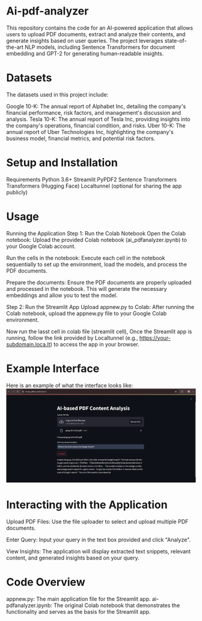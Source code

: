 # Ai-pdf-analyzer

This repository contains the code for an AI-powered application that allows users to upload PDF documents, extract and analyze their contents, and generate insights based on user queries. The project leverages state-of-the-art NLP models, including Sentence Transformers for document embedding and GPT-2 for generating human-readable insights.

# Datasets
The datasets used in this project include:

Google 10-K: The annual report of Alphabet Inc, detailing the company's financial performance, risk factors, and management's discussion and analysis.
Tesla 10-K: The annual report of Tesla Inc, providing insights into the company's operations, financial condition, and risks.
Uber 10-K: The annual report of Uber Technologies Inc, highlighting the company's business model, financial metrics, and potential risk factors.

# Setup and Installation
Requirements
Python 3.6+
Streamlit
PyPDF2
Sentence Transformers
Transformers (Hugging Face)
Localtunnel (optional for sharing the app publicly)

# Usage
Running the Application
Step 1: Run the Colab Notebook
Open the Colab notebook:
Upload the provided Colab notebook (ai_pdfanalyzer.ipynb) to your Google Colab account.

Run the cells in the notebook:
Execute each cell in the notebook sequentially to set up the environment, load the models, and process the PDF documents.

Prepare the documents:
Ensure the PDF documents are properly uploaded and processed in the notebook. This will generate the necessary embeddings and allow you to test the model.

Step 2: Run the Streamlit App
Upload appnew.py to Colab:
After running the Colab notebook, upload the appnew.py file to your Google Colab environment.

Now run the lasst cell in colab file (streamlit cell), Once the Streamlit app is running, follow the link provided by Localtunnel (e.g., https://your-subdomain.loca.lt) to access the app in your browser.

# Example Interface
Here is an example of what the interface looks like:![Interface Example](Working%20example.png)


# Interacting with the Application
Upload PDF Files:
Use the file uploader to select and upload multiple PDF documents.

Enter Query:
Input your query in the text box provided and click "Analyze".

View Insights:
The application will display extracted text snippets, relevant content, and generated insights based on your query.

# Code Overview
appnew.py: The main application file for the Streamlit app.
ai-pdfanalyzer.ipynb: The original Colab notebook that demonstrates the functionality and serves as the basis for the Streamlit app.
